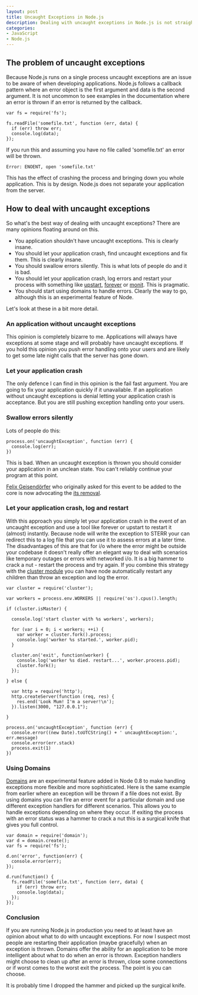 ```yaml
--- 
layout: post
title: Uncaught Exceptions in Node.js
description: Dealing with uncaught exceptions in Node.js is not straightforward
categories: 
- JavaScript
- Node.js
---
```


## The problem of uncaught exceptions

Because Node.js runs on a single process uncaught exceptions are an issue to be aware of when developing applications. Node.js follows a callback pattern where an error object is the first argument and data is the second argument. It is not uncommon to see examples in the documentation where an error is thrown if an error is returned by the callback.

```
var fs = require('fs');

fs.readFile('somefile.txt', function (err, data) {
  if (err) throw err;
  console.log(data);
});
```

If you run this and assuming you have no file called 'somefile.txt' an error will be thrown.

```
Error: ENOENT, open 'somefile.txt'
```

This has the effect of crashing the process and bringing down you whole application. This is by design. Node.js does not separate your application from the server. 

## How to deal with uncaught exceptions

So what's the best way of dealing with uncaught exceptions? There are many opinions floating around on this.

* You application shouldn't have uncaught exceptions. This is clearly insane.
* You should let your application crash, find uncaught exceptions and fix them. This is clearly insane.
* You should swallow errors silently. This is what lots of people do and it is bad.
* You should let your application crash, log errors and restart your process with something like [upstart][1], [forever][3] or [monit][2]. This is pragmatic.
* You should start using domains to handle errors. Clearly the way to go, although this is an experimental feature of Node.

Let's look at these in a bit more detail.

### An application without uncaught exceptions

This opinion is completely bizarre to me. Applications will always have exceptions at some stage and will probably have uncaught exceptions. If you hold this opinion you push error handling onto your users and are likely to get some late night calls that the server has gone down.

### Let your application crash

The only defence I can find in this opinion is the fail fast argument. You are going to fix your application quickly if it unavailable. If an application without uncaught exceptions is denial letting your application crash is acceptance. But you are still pushing exception handling onto your users.

### Swallow errors silently

Lots of people do this:

```
process.on('uncaughtException', function (err) {
  console.log(err);
})
```

This is bad. When an uncaught exception is thrown you should consider your application in an unclean state. You can't reliably continue your program at this point. 

[Felix Geisend&ouml;rfer][6] who originally asked for this event to be added to the core is now advocating the [its removal][7]. 

### Let your application crash, log and restart

With this approach you simply let your application crash in the event of an uncaught exception and use a tool like forever or upstart to restart it (almost) instantly. Because node will write the exception to STERR your can redirect this to a log file that you can use it to assess errors at a later time. The disadvantages of this are that for i/o where the error might be outside your codebase it doesn't really offer an elegant way to deal with scenarios like temporary outages or errors with networked i/o. It is a big hammer to crack a nut - restart the process and try again. If you combine this strategy with the [cluster module][4] you can have node automatically restart any children than throw an exception and log the error.

```
var cluster = require('cluster');

var workers = process.env.WORKERS || require('os').cpus().length;

if (cluster.isMaster) {

  console.log('start cluster with %s workers', workers);

  for (var i = 0; i < workers; ++i) {
    var worker = cluster.fork().process;
    console.log('worker %s started.', worker.pid);
  }

  cluster.on('exit', function(worker) {
    console.log('worker %s died. restart...', worker.process.pid);
    cluster.fork();
  });

} else {

  var http = require('http');
  http.createServer(function (req, res) {
    res.end('Look Mum! I'm a server!\n');
  }).listen(3000, "127.0.0.1");

}

process.on('uncaughtException', function (err) {
  console.error((new Date).toUTCString() + ' uncaughtException:', err.message)
  console.error(err.stack)
  process.exit(1)
})
```

### Using Domains

[Domains][5] are an experimental feature added in Node 0.8 to make handling exceptions more flexible and more sophisticated. Here is the same example from earlier where an exception will be thrown if a file does not exist. By using domains you can fire an error event for a particular domain and use different exception handlers for different scenarios. This allows you to handle exceptions depending on where they occur. If exiting the process with an error status was a hammer to crack a nut this is a surgical knife that gives you full control. 

```
var domain = require('domain');
var d = domain.create();
var fs = require('fs');

d.on('error', function(err) {
  console.error(err);
});

d.run(function() {
  fs.readFile('somefile.txt', function (err, data) {
    if (err) throw err;
    console.log(data);
  });
});
```

### Conclusion

If you are running Node.js in production you need to at least have an opinion about what to do with uncaught exceptions. For now I suspect most people are restarting their application (maybe gracefully) when an exception is thrown. Domains offer the ability for an application to be more intelligent about what to do when an error is thrown. Exception handlers might choose to clean up after an error is thrown, close some connections or if worst comes to the worst exit the process. The point is you can choose. 

It is probably time I dropped the hammer and picked up the surgical knife. 

[1]: http://upstart.ubuntu.com/
[2]: http://mmonit.com/monit/
[3]: https://github.com/nodejitsu/forever
[4]: http://nodejs.org/api/cluster.html
[5]: http://nodejs.org/api/domain.html
[6]: http://felixge.de/
[7]: https://github.com/joyent/node/issues/2582


